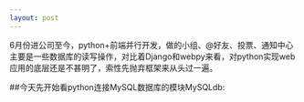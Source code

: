 ```yaml
---
layout: post
---
```



6月份进公司至今，python+前端并行开发，做的小组、@好友、投票、通知中心主要是一些数据库的读写操作，对比着Django和webpy来看，对python实现web应用的底层还是不甚明了，索性先抛弃框架来从头过一遍。

##今天先开始看python连接MySQL数据库的模块MySQLdb:
